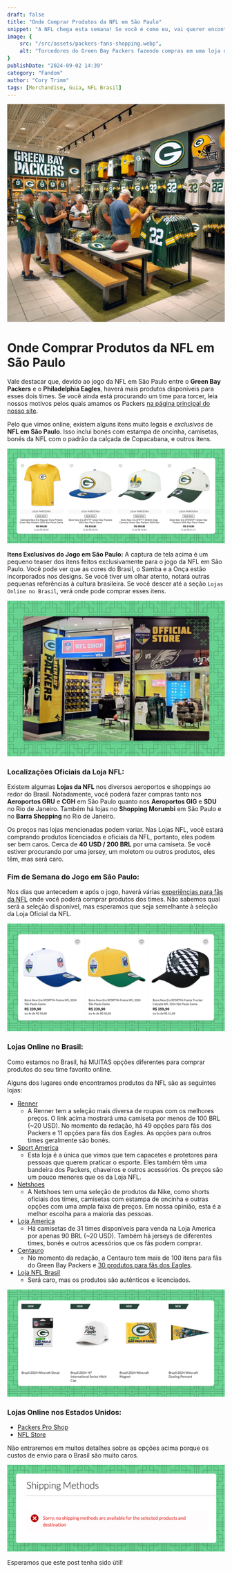 ```yaml
---
draft: false
title: "Onde Comprar Produtos da NFL em São Paulo"
snippet: "A NFL chega esta semana! Se você é como eu, vai querer encontrar uma nova camiseta para representar seu time. Este post cobre todos os lugares onde você pode comprar produtos do seu time favorito em São Paulo."
image: {
    src: "/src/assets/packers-fans-shopping.webp",
    alt: "Torcedores do Green Bay Packers fazendo compras em uma loja de shopping, procurando uma nova camiseta ou jersey."
}
publishDate: "2024-09-02 14:39"
category: "Fandom"
author: "Cory Trimm"
tags: [Merchandise, Guia, NFL Brasil]
---
```


![Torcedores do Green Bay Packers fazendo compras em uma loja de shopping, procurando uma nova camiseta ou jersey](../../assets/packers-fans-shopping.webp)

# Onde Comprar Produtos da NFL em São Paulo

Vale destacar que, devido ao jogo da NFL em São Paulo entre o **Green Bay Packers** e o **Philadelphia Eagles**, haverá mais produtos disponíveis para esses dois times. Se você ainda está procurando um time para torcer, leia nossos motivos pelos quais amamos os Packers [na página principal do nosso site](https://cabecadequeijo.com).

Pelo que vimos online, existem alguns itens muito legais e *exclusivos* de **NFL em São Paulo**. Isso inclui bonés com estampa de oncinha, camisetas, bonés da NFL com o padrão da calçada de Copacabana, e outros itens.

![Captura de tela da Renner.com com opções do jogo dos Packers em São Paulo](../../assets/renner.com-sao-paulo-game-options.png)

**Itens Exclusivos do Jogo em São Paulo:** 
A captura de tela acima é um pequeno teaser dos itens feitos exclusivamente para o jogo da NFL em São Paulo. Você pode ver que as cores do Brasil, o Samba e a Onça estão incorporados nos designs. Se você tiver um olhar atento, notará outras pequenas referências à cultura brasileira. Se você descer até a seção `Lojas Online no Brasil`, verá onde pode comprar esses itens.

![Foto da Loja da NFL no Shopping Morumbi](../../assets/nfl-store-shopping-morumbi.png)

### Localizações Oficiais da Loja NFL:
Existem algumas **Lojas da NFL** nos diversos aeroportos e shoppings ao redor do Brasil. Notadamente, você poderá fazer compras tanto nos **Aeroportos GRU** e **CGH** em São Paulo quanto nos **Aeroportos GIG** e **SDU** no Rio de Janeiro. Também há lojas no **Shopping Morumbi** em São Paulo e no **Barra Shopping** no Rio de Janeiro.

Os preços nas lojas mencionadas podem variar. Nas Lojas NFL, você estará comprando produtos licenciados e oficiais da NFL, portanto, eles podem ser bem caros. Cerca de **40 USD / 200 BRL** por uma camiseta. Se você estiver procurando por uma jersey, um moletom ou outros produtos, eles têm, mas será caro.

### Fim de Semana do Jogo em São Paulo:
Nos dias que antecedem e após o jogo, haverá várias [experiências para fãs da NFL](https://www.nfl.com/international/games/saopaulo/) onde você poderá comprar produtos dos times. Não sabemos qual será a seleção disponível, mas esperamos que seja semelhante à seleção da Loja Oficial da NFL.

![Opções de bonés da Renner.com para o jogo da NFL em São Paulo](../../assets/renner-hat-options.png)

### Lojas Online no Brasil:
Como estamos no Brasil, há MUITAS opções diferentes para comprar produtos do seu time favorito online.

Alguns dos lugares onde encontramos produtos da NFL são as seguintes lojas:
- [Renner](https://www.lojasrenner.com.br/p/camiseta-comfort-em-algodao-com-estampa-nfl-packers/-/A-927784120-br.lr?sku=927784162)
  - A Renner tem a seleção mais diversa de roupas com os melhores preços. O link acima mostrará uma camiseta por menos de 100 BRL (~20 USD). No momento da redação, há 49 opções para fãs dos Packers e 11 opções para fãs dos Eagles. As opções para outros times geralmente são bonés.
- [Sport America](https://www.sportamerica.com.br/futebol-americano/)
  - Esta loja é a única que vimos que tem capacetes e protetores para pessoas que querem praticar o esporte. Eles também têm uma bandeira dos Packers, chaveiros e outros acessórios. Os preços são um pouco menores que os da Loja NFL.
- [Netshoes](https://www.netshoes.com.br/busca2?nsCat=Natural&q=NFL)
  - A Netshoes tem uma seleção de produtos da Nike, como shorts oficiais dos times, camisetas com estampa de oncinha e outras opções com uma ampla faixa de preços. Em nossa opinião, esta é a melhor escolha para a maioria das pessoas.
- [Loja America](https://www.netshoes.com.br/futebol-americano/camisetas/nfl)
  - Há camisetas de 31 times disponíveis para venda na Loja America por apenas 90 BRL (~20 USD). Também há jerseys de diferentes times, bonés e outros acessórios que os fãs podem comprar.
- [Centauro](https://www.centauro.com.br/busca/green-bay-packers)
  - No momento da redação, a Centauro tem mais de 100 itens para fãs do Green Bay Packers e [30 produtos para fãs dos Eagles](https://www.centauro.com.br/busca/philadelphia-eagles).
- [Loja NFL Brasil](https://www.lojanfl.com.br/)
  - Será caro, mas os produtos são autênticos e licenciados.

![Captura de tela do PackersProShop.com com itens do jogo no Brasil à venda](../../assets/packersproshop.com-brasil-items.png)

### Lojas Online nos Estados Unidos:
- [Packers Pro Shop](https://packersproshop.com)
- [NFL Store](https://nflstore.com)

Não entraremos em muitos detalhes sobre as opções acima porque os custos de envio para o Brasil são muito caros.

![Captura de tela do PackersProShop.com informando que o envio não está disponível para o Brasil](../../assets/shipping-unavailable.png)

Esperamos que este post tenha sido útil!
